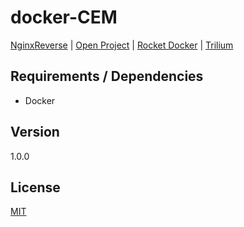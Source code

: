 # docker-CEM


[NginxReverse](nginxreverse/README.md) |  [Open Project](openproject/README.md) |  [Rocket Docker](rocketdocker/README.md) |  [Trilium](trilium/README.md)

## Requirements / Dependencies

* Docker

## Version

1.0.0

## License

[MIT](https://opensource.org/license/mit/)

